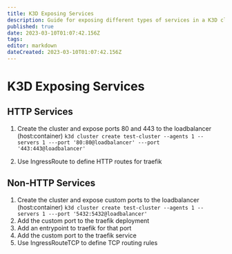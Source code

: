 ```yaml
---
title: K3D Exposing Services
description: Guide for exposing different types of services in a K3D cluster
published: true
date: 2023-03-10T01:07:42.156Z
tags: 
editor: markdown
dateCreated: 2023-03-10T01:07:42.156Z
---
```


# K3D Exposing Services
## HTTP Services

1. Create the cluster and expose ports 80 and 443 to the loadbalancer (host:container)
```k3d cluster create test-cluster --agents 1 --servers 1 ---port '80:80@loadbalancer' ---port '443:443@loadbalancer'```

1. Use IngressRoute to define HTTP routes for traefik

## Non-HTTP Services
1. Create the cluster and expose custom ports to the loadbalancer (host:container)
```k3d cluster create test-cluster --agents 1 --servers 1 ---port '5432:5432@loadbalancer'```
1. Add the custom port to the traefik deployment
1. Add an entrypoint to traefik for that port
1. Add the custom port to the traefik service
1. Use IngressRouteTCP to define TCP routing rules
